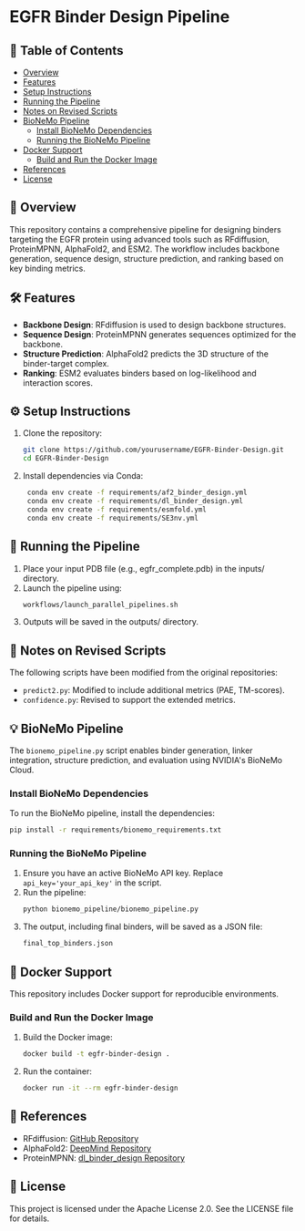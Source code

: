 # EGFR Binder Design Pipeline


## 📑 Table of Contents

- [Overview](#-overview)
- [Features](#️-features)
- [Setup Instructions](#️-setup-instructions)
- [Running the Pipeline](#-running-the-pipeline)
- [Notes on Revised Scripts](#-notes-on-revised-scripts)
- [BioNeMo Pipeline](#-bionemo-pipeline)
  - [Install BioNeMo Dependencies](#install-bionemo-dependencies)
  - [Running the BioNeMo Pipeline](#running-the-bionemo-pipeline)
- [Docker Support](#-docker-support)
  - [Build and Run the Docker Image](#build-and-run-the-docker-image)
- [References](#-references)
- [License](#-license)



## 🧬 Overview

This repository contains a comprehensive pipeline for designing binders targeting the EGFR protein using advanced tools such as RFdiffusion, ProteinMPNN, AlphaFold2, and ESM2. The workflow includes backbone generation, sequence design, structure prediction, and ranking based on key binding metrics.

## 🛠️ Features

- **Backbone Design**: RFdiffusion is used to design backbone structures.
- **Sequence Design**: ProteinMPNN generates sequences optimized for the backbone.
- **Structure Prediction**: AlphaFold2 predicts the 3D structure of the binder-target complex.
- **Ranking**: ESM2 evaluates binders based on log-likelihood and interaction scores.
  
## ⚙️ Setup Instructions

1. Clone the repository:
   ```bash
   git clone https://github.com/yourusername/EGFR-Binder-Design.git
   cd EGFR-Binder-Design
   
2. Install dependencies via Conda:

   ```bash
    conda env create -f requirements/af2_binder_design.yml
    conda env create -f requirements/dl_binder_design.yml
    conda env create -f requirements/esmfold.yml
    conda env create -f requirements/SE3nv.yml


## 🚀 Running the Pipeline

1. Place your input PDB file (e.g., egfr_complete.pdb) in the inputs/ directory.
2. Launch the pipeline using:
   ```bash
   workflows/launch_parallel_pipelines.sh

3. Outputs will be saved in the outputs/ directory.

## 📝 Notes on Revised Scripts

The following scripts have been modified from the original repositories:
- `predict2.py`: Modified to include additional metrics (PAE, TM-scores).
- `confidence.py`: Revised to support the extended metrics.

## 💡 BioNeMo Pipeline

The `bionemo_pipeline.py` script enables binder generation, linker integration, structure prediction, and evaluation using NVIDIA's BioNeMo Cloud.

### Install BioNeMo Dependencies
  To run the BioNeMo pipeline, install the dependencies:
  ```bash
  pip install -r requirements/bionemo_requirements.txt
```


### Running the BioNeMo Pipeline
1. Ensure you have an active BioNeMo API key. Replace `api_key='your_api_key'` in the script.
2. Run the pipeline:
   ```bash
   python bionemo_pipeline/bionemo_pipeline.py
3. The output, including final binders, will be saved as a JSON file:
   ```bash
   final_top_binders.json

## 🐳 Docker Support

This repository includes Docker support for reproducible environments.

### Build and Run the Docker Image

1. Build the Docker image:
   ```bash
   docker build -t egfr-binder-design .
2. Run the container:
   ```bash
   docker run -it --rm egfr-binder-design


## 📖 References

- RFdiffusion: [GitHub Repository](https://github.com/google-deepmind/alphafold/tree/main)
- AlphaFold2: [DeepMind Repository](https://github.com/google-deepmind/alphafold)
- ProteinMPNN: [dl_binder_design Repository](https://github.com/nrbennet/dl_binder_design)

## 📜 License

This project is licensed under the Apache License 2.0. See the LICENSE file for details.
